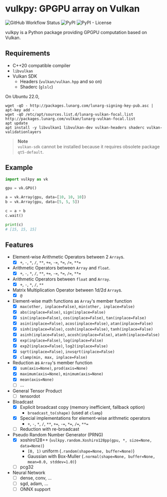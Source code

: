 # vulkpy: GPGPU array on Vulkan

![GitHub Workflow Status](https://img.shields.io/github/actions/workflow/status/ymd-h/vulkpy/vulkpy.yaml)
![PyPI](https://img.shields.io/pypi/v/vulkpy)
![PyPI - License](https://img.shields.io/pypi/l/vulkpy)

vulkpy is a Python package providing GPGPU computation based on Vulkan.


## Requirements

* C++20 compatible compiler
* `libvulkan`
* Vulkan SDK
  * Headers (`vulkan/vulkan.hpp` and so on)
  * Shaderc (`glslc`)


On Ubuntu 22.0,
```shell
wget -qO - http://packages.lunarg.com/lunarg-signing-key-pub.asc | apt-key add -
wget -qO /etc/apt/sources.list.d/lunarg-vulkan-focal.list http://packages.lunarg.com/vulkan/lunarg-vulkan-focal.list
apt update
apt install -y libvulkan1 libvulkan-dev vulkan-headers shaderc vulkan-validationlayers
```

> **Note**  
> `vulkan-sdk` cannot be installed because it requires obsolete package `qt5-default`.


## Example

```python
import vulkpy as vk

gpu = vk.GPU()

a = vk.Array(gpu, data=[10, 10, 10])
b = vk.Array(gpu, data=[5, 5, 5])

c = a + b
c.wait()

print(c)
# [15, 15, 15]
```

## Features

* Element-wise Arithmetic Operators between 2 `Array`s.
  * [x] `+`, `-`, `*`, `/`, `**`, `+=`, `-=`, `*=`, `/=`, `**=`
* Arithmetic Operators between `Array` and `float`.
  * [x] `+`, `-`, `*`, `/`, `**`, `+=`, `-=`, `*=`, `/=`, `**=`
* Arithmetic Operators between `float` and `Array`.
  * [x] `+`, `-`, `*`, `/`, `**`
* Matrix Multiplication Operator between 1d/2d `Array`s.
  * [x] `@`
* Element-wise math functions as `Array`'s member function
  * [x] `max(other, inplace=False)`, `min(other, inplace=False)`
  * [x] `abs(inplace=False)`, `sign(inplace=False)`
  * [x] `sin(inplace=False)`, `cos(inplace=False)`, `tan(inplace=False)`
  * [x] `asin(inplace=False)`, `acos(inplace=False)`, `atan(inplace=False)`
  * [x] `sinh(inplace=False)`, `cosh(inplace=False)`, `tanh(inplace=False)`
  * [x] `asinh(inplace=False)`, `acosh(inplace=False)`, `atanh(inplace=False)`
  * [x] `exp(inplace=False)`, `log(inplace=False)`
  * [x] `exp2(inplace=False)`, `log2(inplace=False)`
  * [x] `sqrt(inplace=False)`, `invsqrt(inplace=False)`
  * [x] `clamp(min, max, inplace=False)`
* Reduction as `Array`'s member function
  * [x] `sum(axis=None)`, `prod(axis=None)`
  * [x] `maximum(axis=None)`, `minimum(axis=None)`
  * [x] `mean(axis=None)`
  * [ ] ...
* General Tensor Product
  * [ ] tensordot
* Bloadcast
  * [x] Explicit broadcast copy (memory inefficient, fallback option)
    * `broadcast_to(shape)` (used at `clamp`)
  * [x] Special implementations for element-wise arithmetic operators
    * `+`, `-`, `*`, `/`, `**`, `+=`, `-=`, `*=`, `/=`, `**=`
  * [ ] Reduction with re-broadcast
* Pseudo Random Number Generator (PRNG)
  * [x] xoshiro128++ (`vulkpy.random.Xoshiro128pp(gpu, *, size=None, data=None)`)
    * `[0, 1)` uniform (`.random(shape=None, buffer=None)`)
    * Gaussian with Box-Muller (`.normal(shape=None, buffer=None, mean=0.0, stddev=1.0)`)
  * [ ] pcg32
* Neural Network
  * [ ] dense, conv, ...
  * [ ] sgd, adam, ...
  * [ ] ONNX support
